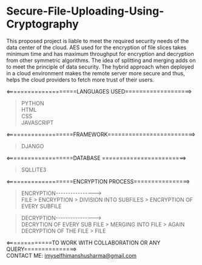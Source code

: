 # Secure-File-Uploading-Using-Cryptography
This proposed project is liable to meet the required security needs of the data center of the cloud. AES used for the encryption of file slices takes minimum time and has maximum throughput for encryption and decryption from other symmetric algorithms. The idea of splitting and merging adds on to meet the principle of data security. The hybrid approach when deployed in a cloud environment makes the remote server more secure and thus, helps the cloud providers to fetch more trust of their users.

<====================LANGUAGES USED===================><br>
> PYTHON<br>
> HTML<br>
> CSS<br>
> JAVASCRIPT<br>

<===================FRAMEWORK=========================>
> DJANGO

<===================DATABASE ========================>
> SQLLITE3

<===================ENCRYPTION PROCESS================><br>
> ENCRYPTION----------------><br>
FILE > ENCRYPTION > DIVISION INTO SUBFILES > ENCRYPTION OF EVERY SUBFILE<br>

> DECRYPTION----------------><br>
DECRYTION OF EVERY SUB FILE > MERGING INTO FILE > AGAIN DECRYPTION OF THE FILE > FILE

<=============TO WORK WITH COLLABORATION OR ANY QUERY===============><br>
CONTACT ME: imyselfhimanshusharma@gmail.com
